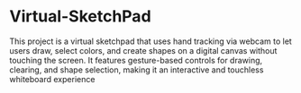 # Virtual-SketchPad
This project is a virtual sketchpad that uses hand tracking via webcam to let users draw, select colors, and create shapes on a digital canvas without touching the screen. It features gesture-based controls for drawing, clearing, and shape selection, making it an interactive and touchless whiteboard experience
